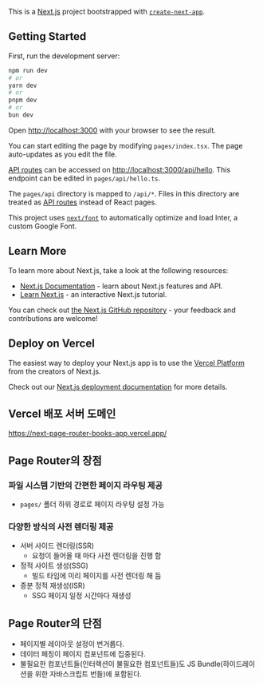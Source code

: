 This is a [Next.js](https://nextjs.org/) project bootstrapped with [`create-next-app`](https://github.com/vercel/next.js/tree/canary/packages/create-next-app).

## Getting Started

First, run the development server:

```bash
npm run dev
# or
yarn dev
# or
pnpm dev
# or
bun dev
```

Open [http://localhost:3000](http://localhost:3000) with your browser to see the result.

You can start editing the page by modifying `pages/index.tsx`. The page auto-updates as you edit the file.

[API routes](https://nextjs.org/docs/api-routes/introduction) can be accessed on [http://localhost:3000/api/hello](http://localhost:3000/api/hello). This endpoint can be edited in `pages/api/hello.ts`.

The `pages/api` directory is mapped to `/api/*`. Files in this directory are treated as [API routes](https://nextjs.org/docs/api-routes/introduction) instead of React pages.

This project uses [`next/font`](https://nextjs.org/docs/basic-features/font-optimization) to automatically optimize and load Inter, a custom Google Font.

## Learn More

To learn more about Next.js, take a look at the following resources:

- [Next.js Documentation](https://nextjs.org/docs) - learn about Next.js features and API.
- [Learn Next.js](https://nextjs.org/learn) - an interactive Next.js tutorial.

You can check out [the Next.js GitHub repository](https://github.com/vercel/next.js/) - your feedback and contributions are welcome!

## Deploy on Vercel

The easiest way to deploy your Next.js app is to use the [Vercel Platform](https://vercel.com/new?utm_medium=default-template&filter=next.js&utm_source=create-next-app&utm_campaign=create-next-app-readme) from the creators of Next.js.

Check out our [Next.js deployment documentation](https://nextjs.org/docs/deployment) for more details.

## Vercel 배포 서버 도메인

https://next-page-router-books-app.vercel.app/

## Page Router의 장점

### 파일 시스템 기반의 간편한 페이지 라우팅 제공

- `pages/` 폴더 하위 경로로 페이지 라우팅 설정 가능

### 다양한 방식의 사전 렌더링 제공

- 서버 사이드 렌더링(SSR)
  - 요청이 들어올 때 마다 사전 렌더링을 진행 함
- 정적 사이트 생성(SSG)
  - 빌드 타임에 미리 페이지를 사전 렌더링 해 둠
- 증분 정적 재생성(ISR)
  - SSG 페이지 일정 시간마다 재생성

## Page Router의 단점

- 페이지별 레이아웃 설정이 번거롭다.
- 데이터 페칭이 페이지 컴포넌트에 집중된다.
- 불필요한 컴포넌트들(인터랙션이 불필요한 컴포넌트들)도 JS Bundle(하이드레이션을 위한 자바스크립트 번들)에 포함된다.
